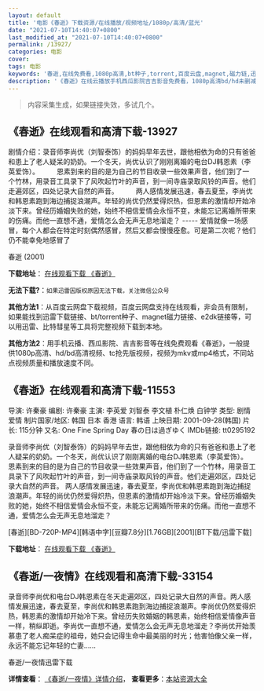 ```yaml
---
layout: default
title: '电影《春逝》下载资源/在线播放/视频地址/1080p/高清/蓝光'
date: "2021-07-10T14:40:07+0800"
last_modified_at: "2021-07-10T14:40:07+0800"
permalink: /13927/
categories: 电影
cover:
tags: 电影
keywords: '春逝,在线免费看,1080p高清,bt种子,torrent,百度云盘,magnet,磁力链,迅雷下载资源'
description: '《春逝》在线云播放手机西瓜影院吉吉影音免费看，1080p高清bd/hd未删减完整版和tc抢先枪版，mkv/mp4格式，附带bt/torrent种子、magnet/磁力链、百度云盘、网盘资源迅雷下载链接'
---
```


>内容采集生成，如果链接失效，多试几个。


## 《春逝》在线观看和高清下载-13927

剧情介绍：录音师李尚优（刘智泰饰）的妈妈早年去世，跟他相依为命的只有爸爸和患上了老人疑呆的奶奶。一个冬天，尚优认识了刚刚离婚的电台DJ韩恩素（李英爱饰）。  　　恩素到来的目的是为自己的节目收录一些效果声音，他们到了一个竹林，用录音工具录下了风吹起竹叶的声音，到一间寺庙录取风铃的声音。他们走遍郊区，四处记录大自然的声音。  　　两人感情发展迅速，春去夏至，李尚优和韩恩素跑到海边捕捉浪潮声。年轻的尚优仍然爱得炽热，但恩素的激情却开始冷淡下来。曾经历婚姻失败的她，始终不相信爱情会永恒不变，未能忘记离婚所带来的伤痛。而他一直想不通，爱情怎么会无声无息地溜走？ ----- 爱情就像一场感冒，每个人都会在特定时刻偶然感冒，然后又都会慢慢痊愈。可是第二次呢？他们仍不能幸免地感冒了


春逝 (2001)

**下载地址**： [在线观看下载 《春逝》](https://www.btbtdy.me/btdy/dy5524.html) 


**无法下载?**：`如果迅雷因版权原因无法下载，关注微信公众号 `

**其他方法1**：从百度云网盘下载视频，百度云网盘支持在线观看，非会员有限制，如果能找到迅雷下载链接、bt/torrent种子、magnet磁力链接、e2dk链接等，可以用迅雷、比特彗星等工具将完整视频下载到本地。

**其他方法2**：用手机云播、西瓜影院、吉吉影音等在线免费观看《春逝》，一般提供1080p高清、hd/bd高清视频、tc抢先版视频，视频为mkv或mp4格式，不同站点视频质量和播放速度不同。


## 《春逝》在线观看和高清下载-11553

导演: 许秦豪 编剧: 许秦豪 主演: 李英爱 刘智泰 李文植 朴仁焕 白钟学 类型: 剧情 爱情 制片国家/地区: 韩国 日本 香港 语言: 韩语 上映日期: 2001-09-28(韩国) 片长: 115分钟 又名: One Fine Spring Day 春の日は過ぎゆく IMDb链接: tt0295192

录音师李尚优（刘智泰饰）的妈妈早年去世，跟他相依为命的只有爸爸和患上了老人疑呆的奶奶。一个冬天，尚优认识了刚刚离婚的电台DJ韩恩素（李英爱饰）。 恩素到来的目的是为自己的节目收录一些效果声音，他们到了一个竹林，用录音工具录下了风吹起竹叶的声音，到一间寺庙录取风铃的声音。他们走遍郊区，四处记录大自然的声音。 两人感情发展迅速，春去夏至，李尚优和韩恩素跑到海边捕捉浪潮声。年轻的尚优仍然爱得炽热，但恩素的激情却开始冷淡下来。曾经历婚姻失败的她，始终不相信爱情会永恒不变，未能忘记离婚所带来的伤痛。而他一直想不通，爱情怎么会无声无息地溜走？


[春逝][BD-720P-MP4][韩语中字][豆瓣7.8分][1.76GB][2001][BT下载/迅雷下载]

**下载地址**： [在线观看下载 《春逝》](https://www.btdx8.com/torrent/one_fine_spring_day_2001.html) 


## 《春逝/一夜情》在线观看和高清下载-33154

录音师李尚优和电台DJ韩恩素在冬天走遍郊区，四处记录大自然的声音。两人感情发展迅速，春去夏至，李尚优和韩恩素跑到海边捕捉浪潮声。李尚优仍然爱得炽热，韩恩素的激情却开始冷下来。曾经历失败婚姻的韩恩素，始终相信爱情像声音一样，稍纵即逝。李尚优一直想不通，爱情怎么会无声无息地溜走？李尚优开始羡慕患了老人痴呆症的祖母，她只会记得生命中最美丽的时光；他害怕像父亲一样，永远不能忘记年轻的亡妻&hellip;…


春逝/一夜情迅雷下载

**详情查看**： [《春逝/一夜情》详情介绍](/movie/33154/)， **查看更多**：[本站资源大全](/movie/t/all/)

